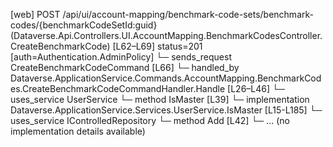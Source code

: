 [web] POST /api/ui/account-mapping/benchmark-code-sets/benchmark-codes/{benchmarkCodeSetId:guid}  (Dataverse.Api.Controllers.UI.AccountMapping.BenchmarkCodesController.CreateBenchmarkCode)  [L62–L69] status=201 [auth=Authentication.AdminPolicy]
  └─ sends_request CreateBenchmarkCodeCommand [L66]
    └─ handled_by Dataverse.ApplicationService.Commands.AccountMapping.BenchmarkCodes.CreateBenchmarkCodeCommandHandler.Handle [L26–L46]
      └─ uses_service UserService
        └─ method IsMaster [L39]
          └─ implementation Dataverse.ApplicationService.Services.UserService.IsMaster [L15-L185]
      └─ uses_service IControlledRepository<BenchmarkCode>
        └─ method Add [L42]
          └─ ... (no implementation details available)

